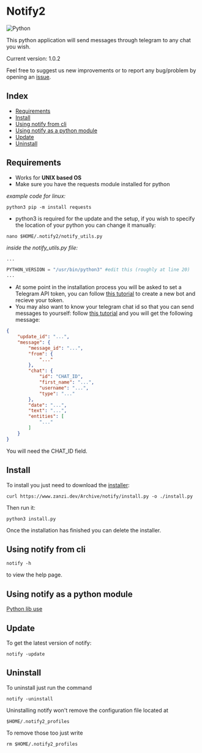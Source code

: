 # Notify2
![Python](https://img.shields.io/badge/Python-3776AB?style=for-the-badge&logo=python&logoColor=white)

This python application will send messages through telegram to any chat you wish.

Current version: 1.0.2

Feel free to suggest us new improvements or to report any bug/problem by opening an [issue](https://github.com/Zanzibarr/Notify2/issues).

## Index

- [Requirements](#requirements)
- [Install](#install)
- [Using notify from cli](#using-notify-from-cli)
- [Using notify as a python module](#using-notify-as-a-python-module)
- [Update](#update)
- [Uninstall](#uninstall)

## Requirements

- Works for **UNIX based OS**
- Make sure you have the requests module installed for python

_example code for linux:_

```shell
python3 pip -m install requests
```

- python3 is required for the update and the setup, if you wish to specify the location of your python you can change it manually:

```shell
nano $HOME/.notify2/notify_utils.py
```

_inside the notify_utils.py file:_

```python
...

PYTHON_VERSION = "/usr/bin/python3" #edit this (roughly at line 20)
...
```

- At some point in the installation process you will be asked to set a Telegram API token, you can follow [this tutorial](https://www.youtube.com/watch?v=aNmRNjME6mE) to create a new bot and recieve your token.
- You may also want to know your telegram chat id so that you can send messages to yourself: follow [this tutorial](https://www.youtube.com/watch?v=UPC5Ck1oU6k) and you will get the following message:

```json
{
    "update_id": "...",
    "message": {
        "message_id": "...",
        "from": {
            "..."
        },
        "chat": {
            "id": "CHAT_ID",
            "first_name": "...",
            "username": "...",
            "type": "..."
        },
        "date": "...",
        "text": "...",
        "entities": [
            "..."
        ]
    }
}
```

You will need the CHAT_ID field.

## Install

To install you just need to download the [installer](https://www.zanzi.dev/Archive/notify/install.py):

```shell
curl https://www.zanzi.dev/Archive/notify/install.py -o ./install.py
```

Then run it:

```shell
python3 install.py
```

Once the installation has finished you can delete the installer.

## Using notify from cli

```shell
notify -h
```
to view the help page.

## Using notify as a python module

[Python lib use](docs/python_use.md)

## Update

To get the latest version of notify:

```shell
notify -update
```

## Uninstall

To uninstall just run the command

```shell
notify -uninstall
```

Uninstalling notify won't remove the configuration file located at

```shell
$HOME/.notify2_profiles
```

To remove those too just write

```shell
rm $HOME/.notify2_profiles
```
